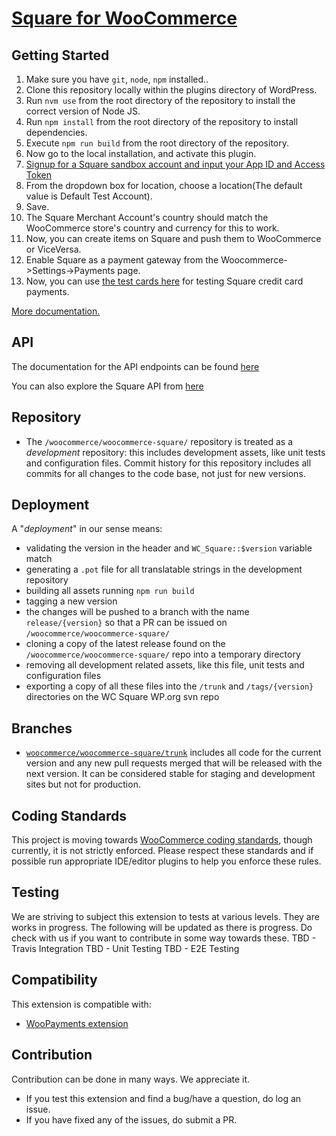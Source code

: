# [Square for WooCommerce](http://woocommerce.com/products/square/)

## Getting Started

1. Make sure you have `git`, `node`, `npm` installed.. 
1. Clone this repository locally within the plugins directory of WordPress.
1. Run `nvm use` from the root directory of the repository to install the correct version of Node JS.
1. Run `npm install` from the root directory of the repository to install dependencies.
1. Execute `npm run build` from the root directory of the repository.
1. Now go to the local installation, and activate this plugin.
1. [Signup for a Square sandbox account and input your App ID and Access Token](https://docs.woocommerce.com/document/woocommerce-square/#section-6)
1. From the dropdown box for location, choose a location(The default value is Default Test Account).
1. Save.
1. The Square Merchant Account's country should match the WooCommerce store's country and currency for this to work.
1. Now, you can create items on Square and push them to WooCommerce or ViceVersa. 
1. Enable Square as a payment gateway from the Woocommerce->Settings->Payments page.
1. Now, you can use [the test cards here](https://developer.squareup.com/docs/testing/test-values) for testing Square credit card payments.

[More documentation.](https://docs.woocommerce.com/document/woocommerce-square/)

## API

The documentation for the API endpoints can be found [here](https://developer.squareup.com/reference/square/)

You can also explore the Square API from [here](https://developer.squareup.com/explorer/square/)

## Repository

* The `/woocommerce/woocommerce-square/` repository is treated as a _development_ repository: this includes development assets, like unit tests and configuration files. Commit history for this repository includes all commits for all changes to the code base, not just for new versions.

## Deployment

A "_deployment_" in our sense means:
 * validating the version in the header and `WC_Square::$version` variable match
 * generating a `.pot` file for all translatable strings in the development repository
 * building all assets running `npm run build`
 * tagging a new version
 * the changes will be pushed to a branch with the name `release/{version}` so that a PR can be issued on `/woocommerce/woocommerce-square/`
 * cloning a copy of the latest release found on the `/woocommerce/woocommerce-square/` repo into a temporary directory
 * removing all development related assets, like this file, unit tests and configuration files
 * exporting a copy of all these files into the `/trunk` and `/tags/{version}` directories on the WC Square WP.org svn repo

## Branches

* [`woocommerce/woocommerce-square/trunk`](https://github.com/woocommerce/woocommerce-square/tree/trunk) includes all code for the current version and any new pull requests merged that will be released with the next version. It can be considered stable for staging and development sites but not for production.

## Coding Standards

This project is moving towards [WooCommerce coding standards](https://href.li/?https://github.com/woocommerce/woocommerce-sniffs), though currently, it is not strictly enforced. Please respect these standards and if possible run appropriate IDE/editor plugins to help you enforce these rules.

## Testing

We are striving to subject this extension to tests at various levels. They are works in progress. The following will be updated as there is progress.
Do check with us if you want to contribute in some way towards these.
TBD - Travis Integration
TBD - Unit Testing
TBD - E2E Testing

## Compatibility

This extension is compatible with:

* [WooPayments extension](https://woo.com/products/woopayments/)

## Contribution

Contribution can be done in many ways. We appreciate it.
* If you test this extension and find a bug/have a question, do log an issue.
* If you have fixed any of the issues, do submit a PR.
